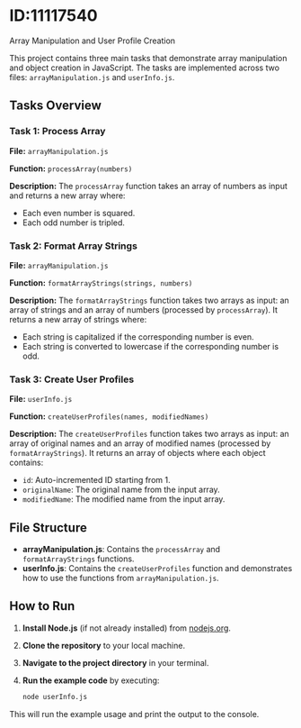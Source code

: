 # ID:11117540

 Array Manipulation and User Profile Creation

This project contains three main tasks that demonstrate array manipulation and object creation in JavaScript. The tasks are implemented across two files: `arrayManipulation.js` and `userInfo.js`.

## Tasks Overview

### Task 1: Process Array

**File:** `arrayManipulation.js`

**Function:** `processArray(numbers)`

**Description:**
The `processArray` function takes an array of numbers as input and returns a new array where:

- Each even number is squared.
- Each odd number is tripled.

### Task 2: Format Array Strings

**File:** `arrayManipulation.js`

**Function:** `formatArrayStrings(strings, numbers)`

**Description:**
The `formatArrayStrings` function takes two arrays as input: an array of strings and an array of numbers (processed by `processArray`). It returns a new array of strings where:

- Each string is capitalized if the corresponding number is even.
- Each string is converted to lowercase if the corresponding number is odd.

### Task 3: Create User Profiles

**File:** `userInfo.js`

**Function:** `createUserProfiles(names, modifiedNames)`

**Description:**
The `createUserProfiles` function takes two arrays as input: an array of original names and an array of modified names (processed by `formatArrayStrings`). It returns an array of objects where each object contains:

- `id`: Auto-incremented ID starting from 1.
- `originalName`: The original name from the input array.
- `modifiedName`: The modified name from the input array.

## File Structure

- **arrayManipulation.js**: Contains the `processArray` and `formatArrayStrings` functions.
- **userInfo.js**: Contains the `createUserProfiles` function and demonstrates how to use the functions from `arrayManipulation.js`.

## How to Run

1. **Install Node.js** (if not already installed) from [nodejs.org](https://nodejs.org/).
2. **Clone the repository** to your local machine.
3. **Navigate to the project directory** in your terminal.
4. **Run the example code** by executing:

   ```bash
   node userInfo.js
   ```

This will run the example usage and print the output to the console.
